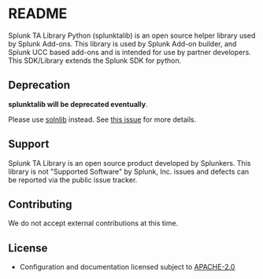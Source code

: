 <!--
SPDX-FileCopyrightText: 2020 Splunk Inc.

SPDX-License-Identifier: Apache-2.0
-->

# README

Splunk TA Library Python (splunktalib) is an open source helper library used by Splunk Add-ons.
This library is used by Splunk Add-on builder, and Splunk UCC based add-ons and is intended for use by partner
developers. This SDK/Library extends the Splunk SDK for python.

## Deprecation

**splunktalib will be deprecated eventually**.

Please use [solnlib](https://github.com/splunk/addonfactory-solutions-library-python) instead. See [this issue](https://github.com/splunk/addonfactory-ta-library-python/issues/38) for more details.

## Support

Splunk TA Library is an open source product developed by Splunkers. This library is not "Supported Software" by Splunk, Inc. issues and defects can be reported via the public issue tracker.

## Contributing

We do not accept external contributions at this time.

## License

* Configuration and documentation licensed subject to [APACHE-2.0](LICENSE)
